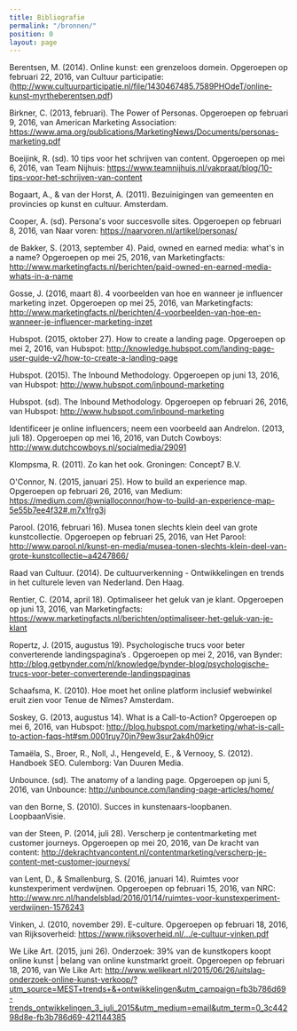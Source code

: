 ```yaml
---
title: Bibliografie
permalink: "/bronnen/"
position: 0
layout: page
---
```


Berentsen, M. (2014). Online kunst: een grenzeloos domein. Opgeroepen op februari 22, 2016, van Cultuur participatie:(http://www.cultuurparticipatie.nl/file/1430467485.7589PHOdeT/online-kunst-myrtheberentsen.pdf)

Birkner, C. (2013, februari). The Power of Personas. Opgeroepen op februari 9, 2016, van American Marketing Association: https://www.ama.org/publications/MarketingNews/Documents/personas-marketing.pdf

Boeijink, R. (sd). 10 tips voor het schrijven van content. Opgeroepen op mei 6, 2016, van Team Nijhuis: https://www.teamnijhuis.nl/vakpraat/blog/10-tips-voor-het-schrijven-van-content

Bogaart, A., & van der Horst, A. (2011). Bezuinigingen van gemeenten en provincies op kunst en cultuur. Amsterdam.

Cooper, A. (sd). Persona's voor succesvolle sites. Opgeroepen op februari 8, 2016, van Naar voren: https://naarvoren.nl/artikel/personas/

de Bakker, S. (2013, september 4). Paid, owned en earned media: what's in a name? Opgeroepen op mei 25, 2016, van Marketingfacts: http://www.marketingfacts.nl/berichten/paid-owned-en-earned-media-whats-in-a-name

Gosse, J. (2016, maart 8). 4 voorbeelden van hoe en wanneer je influencer marketing inzet. Opgeroepen op mei 25, 2016, van Marketingfacts: http://www.marketingfacts.nl/berichten/4-voorbeelden-van-hoe-en-wanneer-je-influencer-marketing-inzet

Hubspot. (2015, oktober 27). How to create a landing page. Opgeroepen op mei 2, 2016, van Hubspot: http://knowledge.hubspot.com/landing-page-user-guide-v2/how-to-create-a-landing-page

Hubspot. (2015). The Inbound Methodology. Opgeroepen op juni 13, 2016, van Hubspot: http://www.hubspot.com/inbound-marketing

Hubspot. (sd). The Inbound Methodology. Opgeroepen op februari 26, 2016, van Hubspot: http://www.hubspot.com/inbound-marketing

Identificeer je online influencers; neem een voorbeeld aan Andrelon. (2013, juli 18). Opgeroepen op mei 16, 2016, van Dutch Cowboys: http://www.dutchcowboys.nl/socialmedia/29091

Klompsma, R. (2011). Zo kan het ook. Groningen: Concept7 B.V.

O'Connor, N. (2015, januari 25). How to build an experience map. Opgeroepen op februari 26, 2016, van Medium: https://medium.com/@wnialloconnor/how-to-build-an-experience-map-5e55b7ee4f32#.m7x1frg3j

Parool. (2016, februari 16). Musea tonen slechts klein deel van grote kunstcollectie. Opgeroepen op februari 25, 2016, van Het Parool: http://www.parool.nl/kunst-en-media/musea-tonen-slechts-klein-deel-van-grote-kunstcollectie~a4247866/

Raad van Cultuur. (2014). De cultuurverkenning - Ontwikkelingen en trends in het culturele leven van Nederland. Den Haag.

Rentier, C. (2014, april 18). Optimaliseer het geluk van je klant. Opgeroepen op juni 13, 2016, van Marketingfacts: https://www.marketingfacts.nl/berichten/optimaliseer-het-geluk-van-je-klant

Ropertz, J. (2015, augustus 19). Psychologische trucs voor beter converterende landingspagina’s . Opgeroepen op mei 2, 2016, van Bynder: http://blog.getbynder.com/nl/knowledge/bynder-blog/psychologische-trucs-voor-beter-converterende-landingspaginas

Schaafsma, K. (2010). Hoe moet het online platform inclusief webwinkel eruit zien voor Tenue de Nîmes? Amsterdam.

Soskey, G. (2013, augustus 14). What is a Call-to-Action? Opgeroepen op mei 6, 2016, van Hubspot: http://blog.hubspot.com/marketing/what-is-call-to-action-faqs-ht#sm.0001ruy70jn79ew3sur2ak4h09icr

Tamaëla, S., Broer, R., Noll, J., Hengeveld, E., & Vernooy, S. (2012). Handboek SEO. Culemborg: Van Duuren Media.

Unbounce. (sd). The anatomy of a landing page. Opgeroepen op juni 5, 2016, van Unbounce: http://unbounce.com/landing-page-articles/home/

van den Borne, S. (2010). Succes in kunstenaars-loopbanen. LoopbaanVisie.

van der Steen, P. (2014, juli 28). Verscherp je contentmarketing met customer journeys. Opgeroepen op mei 20, 2016, van De kracht van content: http://dekrachtvancontent.nl/contentmarketing/verscherp-je-content-met-customer-journeys/

van Lent, D., & Smallenburg, S. (2016, januari 14). Ruimtes voor kunstexperiment verdwijnen. Opgeroepen op februari 15, 2016, van NRC: http://www.nrc.nl/handelsblad/2016/01/14/ruimtes-voor-kunstexperiment-verdwijnen-1576243

Vinken, J. (2010, november 29). E-culture. Opgeroepen op februari 18, 2016, van Rijksoverheid: https://www.rijksoverheid.nl/.../e-cultuur-vinken.pdf

We Like Art. (2015, juni 26). Onderzoek: 39% van de kunstkopers koopt online kunst | belang van online kunstmarkt groeit. Opgeroepen op februari 18, 2016, van We Like Art: http://www.welikeart.nl/2015/06/26/uitslag-onderzoek-online-kunst-verkoop/?utm_source=MEST+trends+&+ontwikkelingen&utm_campaign=fb3b786d69-trends_ontwikkelingen_3_juli_2015&utm_medium=email&utm_term=0_3c44298d8e-fb3b786d69-421144385


